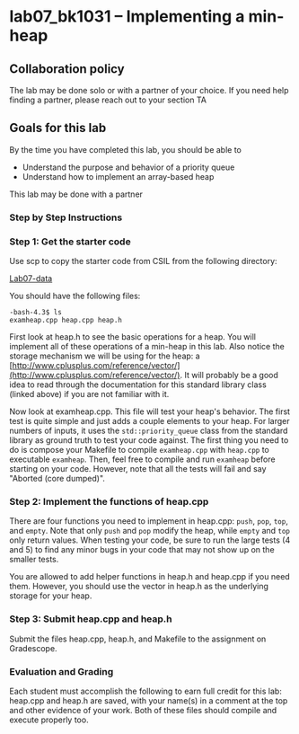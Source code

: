# lab07_bk1031 – Implementing a min-heap

## Collaboration policy
The lab may be done solo or with a partner of your choice. If you need help finding a partner, please reach out to your section TA

## Goals for this lab

By the time you have completed this lab, you should be able to

* Understand the purpose and behavior of a priority queue
* Understand how to implement an array-based heap

This lab may be done with a partner

### Step by Step Instructions

### Step 1: Get the starter code
Use scp to copy the starter code from CSIL from the following directory:

[Lab07-data](https://github.com/ucsb-cs24-w22/Lab07-data)


You should have the following files:

```
-bash-4.3$ ls
examheap.cpp heap.cpp heap.h
```

First look at heap.h to see the basic operations for a heap. You will implement all of these operations of a min-heap in this lab. Also notice the storage mechanism we will be using for the heap: a [http://www.cplusplus.com/reference/vector/](http://www.cplusplus.com/reference/vector/). It will probably be a good idea to read through the documentation for this standard library class (linked above) if you are not familiar with it.

Now look at examheap.cpp. This file will test your heap's behavior. The first test is quite simple and just adds a couple elements to your heap. For larger numbers of inputs, it uses the `std::priority_queue` class from the standard library as ground truth to test your code against. The first thing you need to do is compose your Makefile to compile `examheap.cpp` with `heap.cpp` to executable `examheap`. Then, feel free to compile and run `examheap` before starting on your code. However, note that all the tests will fail and say "Aborted (core dumped)".

### Step 2: Implement the functions of heap.cpp

There are four functions you need to implement in heap.cpp: `push`, `pop`, `top`, and `empty`. Note that only `push` and `pop` modify the heap, while `empty` and `top` only return values. When testing your code, be sure to run the large tests (4 and 5) to find any minor bugs in your code that may not show up on the smaller tests.

You are allowed to add helper functions in heap.h and heap.cpp if you need them. However, you should use the vector in heap.h as the underlying storage for your heap.

### Step 3: Submit heap.cpp and heap.h

Submit the files heap.cpp, heap.h, and Makefile to the assignment on Gradescope.

### Evaluation and Grading

Each student must accomplish the following to earn full credit for this lab:
heap.cpp and heap.h are saved, with your name(s) in a comment at the top and other evidence of your work. Both of these files should compile and execute properly too.

